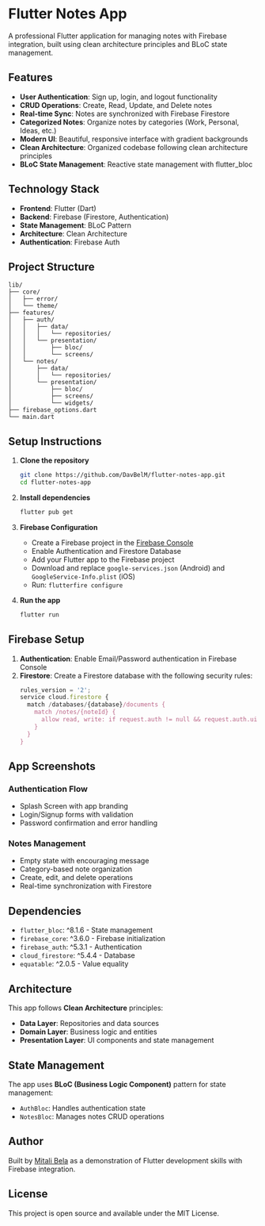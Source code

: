 # Flutter Notes App

A professional Flutter application for managing notes with Firebase integration, built using clean architecture principles and BLoC state management.

## Features

- **User Authentication**: Sign up, login, and logout functionality
- **CRUD Operations**: Create, Read, Update, and Delete notes
- **Real-time Sync**: Notes are synchronized with Firebase Firestore
- **Categorized Notes**: Organize notes by categories (Work, Personal, Ideas, etc.)
- **Modern UI**: Beautiful, responsive interface with gradient backgrounds
- **Clean Architecture**: Organized codebase following clean architecture principles
- **BLoC State Management**: Reactive state management with flutter_bloc

## Technology Stack

- **Frontend**: Flutter (Dart)
- **Backend**: Firebase (Firestore, Authentication)
- **State Management**: BLoC Pattern
- **Architecture**: Clean Architecture
- **Authentication**: Firebase Auth

## Project Structure

```
lib/
├── core/
│   ├── error/
│   └── theme/
├── features/
│   ├── auth/
│   │   ├── data/
│   │   │   └── repositories/
│   │   └── presentation/
│   │       ├── bloc/
│   │       └── screens/
│   └── notes/
│       ├── data/
│       │   └── repositories/
│       └── presentation/
│           ├── bloc/
│           ├── screens/
│           └── widgets/
├── firebase_options.dart
└── main.dart
```

## Setup Instructions

1. **Clone the repository**

   ```bash
   git clone https://github.com/DavBelM/flutter-notes-app.git
   cd flutter-notes-app
   ```

2. **Install dependencies**

   ```bash
   flutter pub get
   ```

3. **Firebase Configuration**

   - Create a Firebase project in the [Firebase Console](https://console.firebase.google.com/)
   - Enable Authentication and Firestore Database
   - Add your Flutter app to the Firebase project
   - Download and replace `google-services.json` (Android) and `GoogleService-Info.plist` (iOS)
   - Run: `flutterfire configure`

4. **Run the app**
   ```bash
   flutter run
   ```

## Firebase Setup

1. **Authentication**: Enable Email/Password authentication in Firebase Console
2. **Firestore**: Create a Firestore database with the following security rules:
   ```javascript
   rules_version = '2';
   service cloud.firestore {
     match /databases/{database}/documents {
       match /notes/{noteId} {
         allow read, write: if request.auth != null && request.auth.uid == resource.data.userId;
       }
     }
   }
   ```

## App Screenshots

### Authentication Flow

- Splash Screen with app branding
- Login/Signup forms with validation
- Password confirmation and error handling

### Notes Management

- Empty state with encouraging message
- Category-based note organization
- Create, edit, and delete operations
- Real-time synchronization with Firestore

## Dependencies

- `flutter_bloc`: ^8.1.6 - State management
- `firebase_core`: ^3.6.0 - Firebase initialization
- `firebase_auth`: ^5.3.1 - Authentication
- `cloud_firestore`: ^5.4.4 - Database
- `equatable`: ^2.0.5 - Value equality

## Architecture

This app follows **Clean Architecture** principles:

- **Data Layer**: Repositories and data sources
- **Domain Layer**: Business logic and entities
- **Presentation Layer**: UI components and state management

## State Management

The app uses **BLoC (Business Logic Component)** pattern for state management:

- `AuthBloc`: Handles authentication state
- `NotesBloc`: Manages notes CRUD operations

## Author

Built by [Mitali Bela](https://github.com/DavBelM) as a demonstration of Flutter development skills with Firebase integration.

## License

This project is open source and available under the MIT License.

